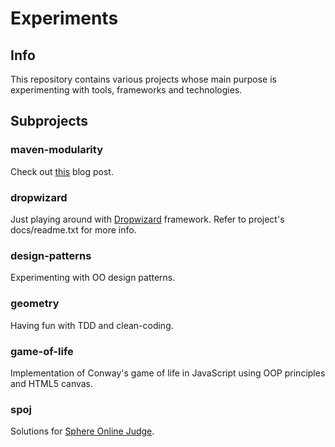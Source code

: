# Experiments

## Info

This repository contains various projects whose main purpose is experimenting with tools, frameworks and technologies.

## Subprojects

### maven-modularity

Check out [this](https://guligo.wordpress.com/2015/03/23/price-of-over-modularity-with-maven) blog post.

### dropwizard

Just playing around with [Dropwizard](http://www.dropwizard.io/) framework. Refer to project's docs/readme.txt for more info.

### design-patterns

Experimenting with OO design patterns.

### geometry

Having fun with TDD and clean-coding.

### game-of-life

Implementation of Conway's game of life in JavaScript using OOP principles and HTML5 canvas.

### spoj

Solutions for [Sphere Online Judge](http://spoj.com).
